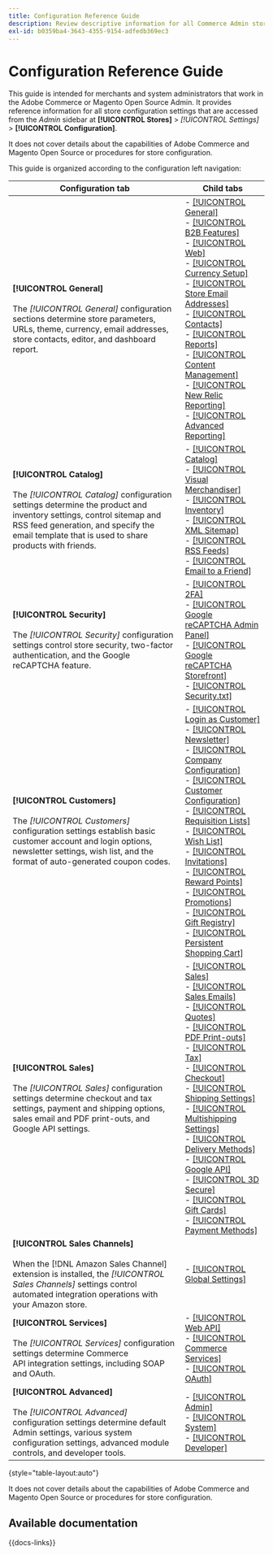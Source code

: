 ```yaml
---
title: Configuration Reference Guide
description: Review descriptive information for all Commerce Admin store configuration settings organized by the configuration tabs, pages, and sections.
exl-id: b0359ba4-3643-4355-9154-adfedb369ec3
---
```

# Configuration Reference Guide

This guide is intended for merchants and system administrators that work in the Adobe Commerce or Magento Open Source Admin. It provides reference information for all store configuration settings that are accessed from the _Admin_ sidebar at **[!UICONTROL Stores]** > _[!UICONTROL Settings]_ > **[!UICONTROL Configuration]**.

It does not cover details about the capabilities of Adobe Commerce and Magento Open Source or procedures for store configuration.

This guide is organized according to the configuration left navigation:

| Configuration tab | Child tabs |
| ----------------- | ---------- |
| **[!UICONTROL General]** <br/><br/>The _[!UICONTROL General]_ configuration sections determine store parameters, URLs, theme, currency, email addresses, store contacts, editor, and dashboard report.| - [[!UICONTROL General]](./general/general.md)<br>- [[!UICONTROL B2B Features]](./general/b2b-features.md)<br>- [[!UICONTROL Web]](./general/web.md)<br>- [[!UICONTROL Currency Setup]](./general/currency-setup.md)<br>- [[!UICONTROL Store Email Addresses]](./general/store-email-addresses.md)<br>- [[!UICONTROL Contacts]](./general/contacts.md)<br>- [[!UICONTROL Reports]](./general/reports.md)<br>- [[!UICONTROL Content Management]](./general/content-management.md)<br>- [[!UICONTROL New Relic Reporting]](./general/new-relic-reporting.md)<br>- [[!UICONTROL Advanced Reporting]](./general/advanced-reporting.md)|
| **[!UICONTROL Catalog]** <br/><br/>The _[!UICONTROL Catalog]_ configuration settings determine the product and inventory settings, control sitemap and RSS feed generation, and specify the email template that is used to share products with friends.|- [[!UICONTROL Catalog]](./catalog/catalog.md)<br>- [[!UICONTROL Visual Merchandiser]](./catalog/visual-merchandiser.md)<br>- [[!UICONTROL Inventory]](./catalog/inventory.md)<br>- [[!UICONTROL XML Sitemap]](./catalog/xml-sitemap.md)<br>- [[!UICONTROL RSS Feeds]](./catalog/rss-feeds.md)<br>- [[!UICONTROL Email to a Friend]](./catalog/email-to-a-friend.md)|
| **[!UICONTROL Security]** <br/><br/>The _[!UICONTROL Security]_ configuration settings control store security, two-factor authentication, and the Google reCAPTCHA feature.| - [[!UICONTROL 2FA]](./security/2fa.md)<br>- [[!UICONTROL Google reCAPTCHA Admin Panel]](./security/google-recaptcha-admin.md)<br>- [[!UICONTROL Google reCAPTCHA Storefront]](./security/google-recaptcha-storefront.md)<br>- [[!UICONTROL Security.txt]](./security/security-txt.md)|
| **[!UICONTROL Customers]** <br/><br/>The _[!UICONTROL Customers]_ configuration settings establish basic customer account and login options, newsletter settings, wish list, and the format of auto-generated coupon codes.| - [[!UICONTROL Login as Customer]](./customers/login-as-customer.md)<br>- [[!UICONTROL Newsletter]](./customers/newsletter.md)<br>- [[!UICONTROL Company Configuration]](./customers/company-configuration.md)<br>- [[!UICONTROL Customer Configuration]](./customers/customer-configuration.md)<br>- [[!UICONTROL Requisition Lists]](./customers/requisition-lists.md)<br>- [[!UICONTROL Wish List]](./customers/wishlist.md)<br>- [[!UICONTROL Invitations]](./customers/invitations.md)<br>- [[!UICONTROL Reward Points]](./customers/reward-points.md)<br>- [[!UICONTROL Promotions]](./customers/promotions.md)<br>- [[!UICONTROL Gift Registry]](./customers/gift-registry.md)<br>- [[!UICONTROL Persistent Shopping Cart]](./customers/persistent-shopping-cart.md)|
| **[!UICONTROL Sales]** <br/><br/>The _[!UICONTROL Sales]_ configuration settings determine checkout and tax settings, payment and shipping options, sales email and PDF print-outs, and Google API settings.|- [[!UICONTROL Sales]](./sales/sales.md)<br>- [[!UICONTROL Sales Emails]](./sales/sales-emails.md)<br>- [[!UICONTROL Quotes]](./sales/quotes.md)<br>- [[!UICONTROL PDF Print-outs]](./sales/pdf-print-outs.md)<br>- [[!UICONTROL Tax]](./sales/tax.md)<br>- [[!UICONTROL Checkout]](./sales/checkout.md)<br>- [[!UICONTROL Shipping Settings]](./sales/shipping-settings.md)<br>- [[!UICONTROL Multishipping Settings]](./sales/multishipping-settings.md)<br>- [[!UICONTROL Delivery Methods]](./sales/delivery-methods.md)<br>- [[!UICONTROL Google API]](./sales/google-api.md)<br>- [[!UICONTROL 3D Secure]](./sales/3d-secure.md)<br>- [[!UICONTROL Gift Cards]](./sales/gift-cards.md)<br>- [[!UICONTROL Payment Methods]](./sales/payment-methods.md)|
|**[!UICONTROL Sales Channels]** <br/><br/>When the [!DNL Amazon Sales Channel] extension is installed, the _[!UICONTROL Sales Channels]_ settings control automated integration operations with your Amazon store.|- [[!UICONTROL Global Settings]](sales-channels.md)|
| **[!UICONTROL Services]** <br/><br/>The _[!UICONTROL Services]_ configuration settings determine Commerce API integration settings, including SOAP and OAuth.|- [[!UICONTROL Web API]](./services/magento-web-api.md)<br>- [[!UICONTROL Commerce Services]](./services/saas.md)<br>- [[!UICONTROL OAuth]](./services/oauth.md)|
| **[!UICONTROL Advanced]** <br/><br/>The _[!UICONTROL Advanced]_ configuration settings determine default Admin settings, various system configuration settings, advanced module controls, and developer tools. |- [[!UICONTROL Admin]](./advanced/admin.md)<br>- [[!UICONTROL System]](./advanced/system.md)<br>- [[!UICONTROL Developer]](./advanced/developer.md)|

{style="table-layout:auto"}

It does not cover details about the capabilities of Adobe Commerce and Magento Open Source or procedures for store configuration.

## Available documentation

{{docs-links}}
